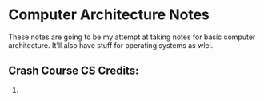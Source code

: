 # Computer Architecture Notes

These notes are going to be my attempt at taking notes for basic computer architecture. It'll also have stuff for operating systems as wlel. 




## Crash Course CS Credits:
1. 